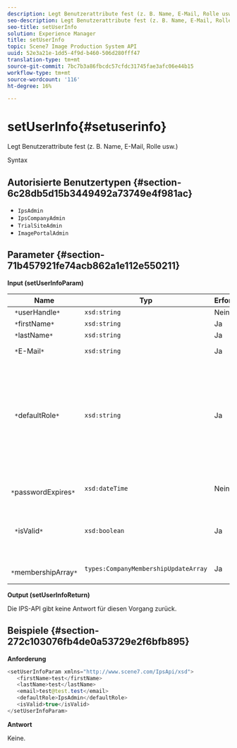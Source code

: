 ```yaml
---
description: Legt Benutzerattribute fest (z. B. Name, E-Mail, Rolle usw.)
seo-description: Legt Benutzerattribute fest (z. B. Name, E-Mail, Rolle usw.)
seo-title: setUserInfo
solution: Experience Manager
title: setUserInfo
topic: Scene7 Image Production System API
uuid: 52e3a21e-1dd5-4f9d-b460-506d280fff47
translation-type: tm+mt
source-git-commit: 7bc7b3a86fbcdc57cfdc31745fae3afc06e44b15
workflow-type: tm+mt
source-wordcount: '116'
ht-degree: 16%

---
```



# setUserInfo{#setuserinfo}

Legt Benutzerattribute fest (z. B. Name, E-Mail, Rolle usw.)

Syntax

## Autorisierte Benutzertypen {#section-6c28db5d15b3449492a73749e4f981ac}

* `IpsAdmin`
* `IpsCompanyAdmin`
* `TrialSiteAdmin`
* `ImagePortalAdmin`

## Parameter {#section-71b457921fe74acb862a1e112e550211}

**Input (setUserInfoParam)**

| Name | Typ | Erforderlich | Beschreibung |
|---|---|---|---|
| ` *`userHandle`*` | `xsd:string` | Nein | Benutzerhandle. |
| ` *`firstName`*` | `xsd:string` | Ja | Vorname. |
| ` *`lastName`*` | `xsd:string` | Ja | Nachname. |
| ` *`E-Mail`*` | `xsd:string` | Ja | Benutzer-E-Mail. |
| ` *`defaultRole`*` | `xsd:string` | Ja | Legt die Rolle eines Benutzers in jeder Firma fest, zu der er gehört. Beachten Sie jedoch, dass die `IpsAdmin`-Rolle andere Einstellungen pro Firma außer Kraft setzt. |
| ` *`passwordExpires`*` | `xsd:dateTime` | Nein | Das Ablaufdatum des Kennworts festlegen. |
| ` *`isValid`*` | `xsd:boolean` | Ja | Bestimmt, ob der Benutzer ein gültiger IPS-Benutzer ist. |
| ` *`membershipArray`*` | `types:CompanyMembershipUpdateArray` | Ja | Ein Array von Firmen-Handles. |

**Output (setUserInfoReturn)**

Die IPS-API gibt keine Antwort für diesen Vorgang zurück.

## Beispiele {#section-272c103076fb4de0a53729e2f6bfb895}

**Anforderung**

```java
<setUserInfoParam xmlns="http://www.scene7.com/IpsApi/xsd">
   <firstName>test</firstName>
   <lastName>test</lastName>
   <email>test@test.test</email>
   <defaultRole>IpsAdmin</defaultRole>
   <isValid>true</isValid>
</setUserInfoParam>
```

**Antwort**

Keine.

